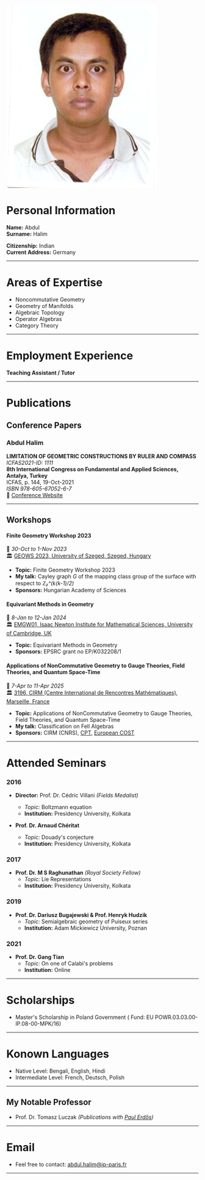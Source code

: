  
![Profile Image](https://raw.githubusercontent.com/abdul-halim-mathematics/abdul-halim-mathematics.github.io/main/IMG222%5B303%5D.JPG)  

# Personal Information
**Name:** Abdul  
**Surname:**  Halim  

**Citizenship:** Indian  
**Current Address:**  Germany  

---

# Areas of Expertise
- Noncommutative Geometry  
- Geometry of Manifolds
- Algebraic Topology
- Operator Algebras  
- Category Theory  

---

# Employment Experience
**Teaching Assistant / Tutor**  

---

# Publications

## Conference Papers

### Abdul Halim  
**LIMITATION OF GEOMETRIC CONSTRUCTIONS BY RULER AND COMPASS**  
*ICFAS2021-ID: 1111*  
**8th International Congress on Fundamental and Applied Sciences, Antalya, Turkey**  
ICFAS, p. 144, 19-Oct-2021  
*ISBN 978-605-67052-6-7*  
🔗 [Conference Website](https://icfas2021.intsa.org)

---

## Workshops
  

#### **Finite Geometry Workshop 2023**  
📅 *30-Oct to 1-Nov 2023*  
🏛️ [GEOWS 2023, University of Szeged, Szeged, Hungary](https://www.math.u-szeged.hu/~nagyg/GeoWS23/)  

- **Topic:** Finite Geometry Workshop 2023  
- **My talk:** Cayley graph *G* of the mapping class group of the surface with respect to *ℤ₂^(k(k-1)/2)*  
- **Sponsors:** Hungarian Academy of Sciences  


#### **Equivariant Methods in Geometry**  
📅 *8-Jan to 12-Jan 2024*  
🏛️ [EMGW01, Isaac Newton Institute for Mathematical Sciences, University of Cambridge, UK](https://www.newton.ac.uk/event/emgw01/)  

- **Topic:** Equivariant Methods in Geometry  
- **Sponsors:** EPSRC grant no EP/K032208/1  


#### **Applications of NonCommutative Geometry to Gauge Theories, Field Theories, and Quantum Space-Time**  
📅 *7-Apr to 11-Apr 2025*  
🏛️ [3196, CIRM (Centre International de Rencontres Mathématiques), Marseille, France](https://conferences.cirm-math.fr/3196.html)  

- **Topic:** Applications of NonCommutative Geometry to Gauge Theories, Field Theories, and Quantum Space-Time  
- **My talk:** Classification on Fell Algebras  
- **Sponsors:** CIRM (CNRS), [CPT](https://www.cpt.univ-mrs.fr/), [European COST](https://ipr.univ-rennes.fr/partenariats-reseaux/reseaux-internationaux/cost)  

---

# Attended Seminars  

### **2016**  
- **Director:** Prof. Dr. Cédric Villani *(Fields Medalist)*  
  - *Topic:* Boltzmann equation  
  - **Institution:** Presidency University, Kolkata  

- **Prof. Dr. Arnaud Chéritat**  
  - *Topic:* Douady's conjecture  
  - **Institution:** Presidency University, Kolkata  

### **2017**  
- **Prof. Dr. M S Raghunathan** *(Royal Society Fellow)*  
  - *Topic:* Lie Representations  
  - **Institution:** Presidency University, Kolkata  

### **2019**  
- **Prof. Dr. Dariusz Bugajewski & Prof. Henryk Hudzik**  
  - *Topic:* Semialgebraic geometry of Puiseux series  
  - **Institution:** Adam Mickiewicz University, Poznan  

### **2021**  
- **Prof. Dr. Gang Tian**  
  - *Topic:* On one of Calabi's problems  
  - **Institution:** Online  

---

# Scholarships

 - Master's Scholarship in Poland Government ( Fund: EU POWR.03.03.00-IP.08-00-MPK/16)

---

# Konown Languages

- Native Level: Bengali, English, Hindi
- Intermediate Level: French, Deutsch, Polish

---

## My Notable Professor  

- Prof. Dr. Tomasz Luczak *(Publications with [Paul Erdős](https://en.wikipedia.org/wiki/Paul_Erd%C5%91s))*

---

# Email

- Feel free to contact: [abdul.halim@ip-paris.fr](mailto:abdul.halim@ip-paris.fr)
  
---

